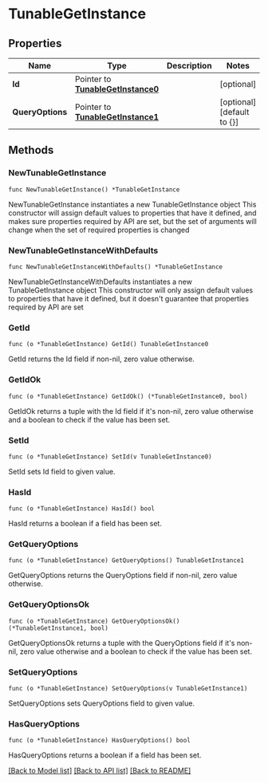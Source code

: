 # TunableGetInstance

## Properties

Name | Type | Description | Notes
------------ | ------------- | ------------- | -------------
**Id** | Pointer to [**TunableGetInstance0**](TunableGetInstance0.md) |  | [optional] 
**QueryOptions** | Pointer to [**TunableGetInstance1**](TunableGetInstance1.md) |  | [optional] [default to {}]

## Methods

### NewTunableGetInstance

`func NewTunableGetInstance() *TunableGetInstance`

NewTunableGetInstance instantiates a new TunableGetInstance object
This constructor will assign default values to properties that have it defined,
and makes sure properties required by API are set, but the set of arguments
will change when the set of required properties is changed

### NewTunableGetInstanceWithDefaults

`func NewTunableGetInstanceWithDefaults() *TunableGetInstance`

NewTunableGetInstanceWithDefaults instantiates a new TunableGetInstance object
This constructor will only assign default values to properties that have it defined,
but it doesn't guarantee that properties required by API are set

### GetId

`func (o *TunableGetInstance) GetId() TunableGetInstance0`

GetId returns the Id field if non-nil, zero value otherwise.

### GetIdOk

`func (o *TunableGetInstance) GetIdOk() (*TunableGetInstance0, bool)`

GetIdOk returns a tuple with the Id field if it's non-nil, zero value otherwise
and a boolean to check if the value has been set.

### SetId

`func (o *TunableGetInstance) SetId(v TunableGetInstance0)`

SetId sets Id field to given value.

### HasId

`func (o *TunableGetInstance) HasId() bool`

HasId returns a boolean if a field has been set.

### GetQueryOptions

`func (o *TunableGetInstance) GetQueryOptions() TunableGetInstance1`

GetQueryOptions returns the QueryOptions field if non-nil, zero value otherwise.

### GetQueryOptionsOk

`func (o *TunableGetInstance) GetQueryOptionsOk() (*TunableGetInstance1, bool)`

GetQueryOptionsOk returns a tuple with the QueryOptions field if it's non-nil, zero value otherwise
and a boolean to check if the value has been set.

### SetQueryOptions

`func (o *TunableGetInstance) SetQueryOptions(v TunableGetInstance1)`

SetQueryOptions sets QueryOptions field to given value.

### HasQueryOptions

`func (o *TunableGetInstance) HasQueryOptions() bool`

HasQueryOptions returns a boolean if a field has been set.


[[Back to Model list]](../README.md#documentation-for-models) [[Back to API list]](../README.md#documentation-for-api-endpoints) [[Back to README]](../README.md)


